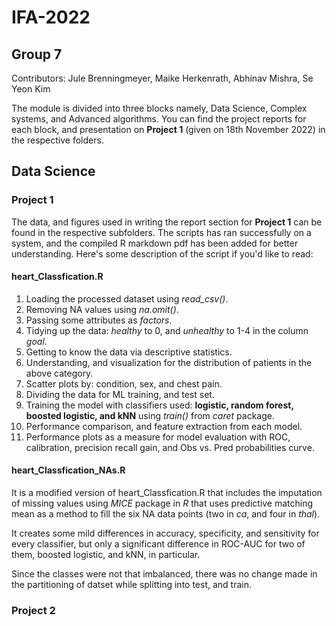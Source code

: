 # IFA-2022
## Group 7  
 
Contributors: Jule Brenningmeyer, Maike Herkenrath, Abhinav Mishra, Se Yeon Kim

The module is divided into three blocks namely, Data Science, Complex systems, and Advanced algorithms. You can find the project reports for each block, and presentation on **Project 1** (given on 18th November 2022) in the respective folders.

## Data Science
### Project 1 
 
The data, and figures used in writing the report section for **Project 1** can be found in the respective subfolders. The scripts has ran successfully on a system, and the compiled R markdown pdf has been added for better understanding. Here's some description of the script if you'd like to read:

#### heart_Classfication.R 
 
1. Loading the processed dataset using _read_csv()_. 
2. Removing NA values using _na.omit()_. 
3. Passing some attributes as _factors_. 
4. Tidying up the data: _healthy_ to 0, and _unhealthy_ to 1-4 in the column _goal_. 
5. Getting to know the data via descriptive statistics. 
6. Understanding, and visualization for the distribution of patients in the above category. 
7. Scatter plots by: condition, sex, and chest pain. 
8. Dividing the data for ML training, and test set. 
9. Training the model with classifiers used: **logistic, random forest, boosted logistic, and kNN** using _train()_ from _caret_ package. 
10. Performance comparison, and feature extraction from each model.  
11. Performance plots as a measure for model evaluation with ROC, calibration, precision recall gain, and Obs vs. Pred probabilities curve.  
  
#### heart_Classfication_NAs.R 

It is a modified version of heart_Classfication.R that includes the imputation of missing values using _MICE_ package in _R_ that uses predictive matching mean as a method to fill the six NA data points (two in _ca_, and four in _thal_).   

It creates some mild differences in accuracy, specificity, and sensitivity for every classifier, but only a significant difference in ROC-AUC for two of them, boosted logistic, and kNN, in particular.     
 
Since the classes were not that imbalanced, there was no change made in the partitioning of datset while splitting into test, and train. 

### Project 2 
